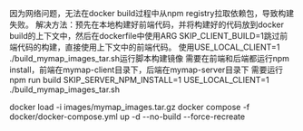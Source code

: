 
因为网络问题，无法在docker build过程中从npm registry拉取依赖包，导致构建失败。
解决方法：预先在本地构建好前端代码，并将构建好的代码放到docker build的上下文中，然后在dockerfile中使用ARG SKIP_CLIENT_BUILD=1跳过前端代码的构建，直接使用上下文中的前端代码。
使用USE_LOCAL_CLIENT=1 ./build_mymap_images_tar.sh运行脚本构建镜像
需要在前端和后端都运行npm install，前端在mymap-client目录下，后端在mymap-server目录下
需要运行npm run build
SKIP_SERVER_NPM_INSTALL=1 USE_LOCAL_CLIENT=1 ./build_mymap_images_tar.sh

docker load -i images/mymap_images.tar.gz
docker compose -f docker/docker-compose.yml up -d --no-build --force-recreate